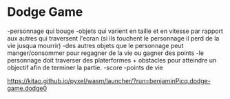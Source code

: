 # Dodge Game
-personnage qui bouge
-objets qui varient en taille et en vitesse par rapport aux autres qui traversent l'ecran (si ils touchent le personnage il perd de la vie jusqua mourrir)
-des autres objets que le personnage peut manger/consommer pour regagner de la vie ou gagner des points
-le personnage doit traverser des platerformes + obstacles pour atteindre un objectif afin de terminer la partie.
-score
-points de vie

https://kitao.github.io/pyxel/wasm/launcher/?run=benjaminPicq.dodge-game.dodge0
